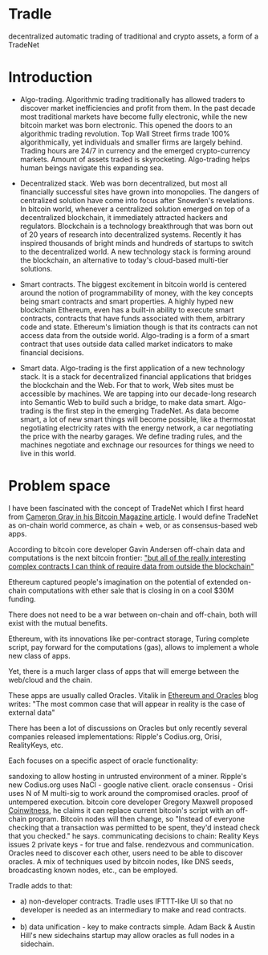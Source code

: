Tradle
======

decentralized automatic trading of traditional and crypto assets, a form of a TradeNet

Introduction
============

* Algo-trading. Algorithmic trading traditionally has allowed traders to discover market inefficiencies and profit from them. In the past decade most traditional markets have become fully electronic, while the new bitcoin market was born electronic. This opened the doors to an algorithmic trading revolution. Top Wall Street firms trade 100% algorithmically, yet individuals and smaller firms are largely behind. Trading hours are 24/7 in currency and the emerged crypto-currency markets. Amount of assets traded is skyrocketing. Algo-trading helps human beings navigate this expanding sea. 

* Decentralized stack. Web was born decentralized, but most all financially successful sites have grown into monopolies. The dangers of centralized solution have come into focus after Snowden's revelations. In bitcoin world, whenever a centralized solution emerged on top of a decentralized blockchain, it immediately attracted hackers and regulators. Blockchain is a technology breakthrough that was born out of 20 years of research into decentralized systems. Recently it has inspired thousands of bright minds and hundreds of startups to switch to the decentralized world. A new technology stack is forming around the blockchain, an alternative to today's cloud-based multi-tier solutions.

* Smart contracts. The biggest excitement in bitcoin world is centered around the notion of programmability of money,  with the key concepts being smart contracts and smart properties. A highly hyped new blockchain Ethereum, even has a built-in ability to execute smart contracts, contracts that have funds associated with them, arbitrary code and state. Ethereum's limiation though is that its contracts can not access data from the outside world. Algo-trading is a form of a smart contract that uses outside data called market indicators to make financial decisions.

* Smart data. Algo-trading is the first application of a new technology stack. It is a stack  for decentralized financial applications that bridges the blockchain and the Web. For that to work, Web sites must be accessible by machines. We are tapping into our decade-long research into Semantic Web to build such a bridge, to make data smart. Algo-trading is the first step in the emerging TradeNet. As data become smart, a lot of new smart things will become possible, like a thermostat negotiating electricity rates with the energy network, a car negotiating the price with the nearby garages. We define trading rules, and the machines negotiate and exchnage our resources for things we need to live in this world.

Problem space
=============

I have been fascinated with the concept of TradeNet which I first heard from [Cameron Gray in his Bitcoin Magazine article](http://bitcoinmagazine.com/15021/sovereignty-2-0/). I would define TradeNet as on-chain world commerce, as chain + web, or as consensus-based web apps.

According to bitcoin core developer Gavin Andersen off-chain data and computations is the next bitcoin frontier:  ["but all of the really interesting complex contracts I can think of require data from outside the blockchain"](http://gavintech.blogspot.com/2014/06/bit-thereum.html)

Ethereum captured people's imagination on the potential of extended on-chain computations with ether sale that is closing in on a cool $30M funding.

There does not need to be a war between on-chain and off-chain, both will exist with the mutual benefits.

Ethereum, with its innovations like per-contract storage, Turing complete script, pay forward for the computations (gas), allows to implement a whole new class of apps. 

Yet, there is a much larger class of apps that will emerge between the web/cloud and the chain.

These apps are usually called Oracles. Vitalik in [Ethereum and Oracles](https://blog.ethereum.org/2014/07/22/ethereum-and-oracles/) blog writes: "The most common case that will appear in reality is the case of external data"

There has been a lot of discussions on Oracles but only recently several companies released implementations: Ripple's Codius.org, Orisi, RealityKeys, etc. 

Each focuses on a specific aspect of oracle functionality:

sandoxing to allow hosting in untrusted environment of a miner. Ripple's new Codius.org uses NaCl - google native client.
oracle consensus - Orisi uses N of M multi-sig to work around the compromised oracles.
proof of untempered execution. bitcoin core developer Gregory Maxwell proposed [Coinwitness](https://bitcointalk.org/index.php?topic=277389.0), he claims it can replace current bitcoin's script with an off-chain program. Bitcoin nodes will then change, so "Instead of everyone checking that a transaction was permitted to be spent, they'd instead check that you checked." he says.
communicating decisions to chain: Reality Keys issues 2 private keys - for true and false. 
rendezvous and communication. Oracles need to discover each other, users need to be able to discover oracles. A mix of techniques used by bitcoin nodes, like DNS seeds, broadcasting known nodes, etc., can be employed.

Tradle adds to that:

* a) non-developer contracts. Tradle uses IFTTT-like UI so that no developer is needed as an intermediary to make and read contracts.
* 
* b) data unification - key to make contracts simple.
Adam Back & Austin Hill's new sidechains startup may allow oracles as full nodes in a sidechain.
